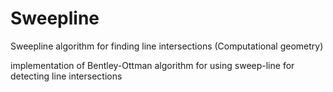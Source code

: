 # Sweepline
Sweepline algorithm for finding line intersections (Computational geometry)

implementation of Bentley-Ottman algorithm for using sweep-line for detecting line intersections
